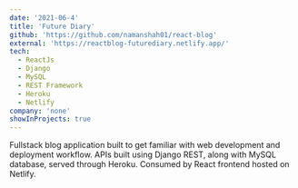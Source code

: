 ```yaml
---
date: '2021-06-4'
title: 'Future Diary'
github: 'https://github.com/namanshah01/react-blog'
external: 'https://reactblog-futurediary.netlify.app/'
tech:
  - ReactJs
  - Django
  - MySQL
  - REST Framework
  - Heroku
  - Netlify
company: 'none'
showInProjects: true
---
```


Fullstack blog application built to get familiar with web development and deployment workflow. APIs built using Django REST, along with MySQL database, served through Heroku. Consumed by React frontend hosted on Netlify.
